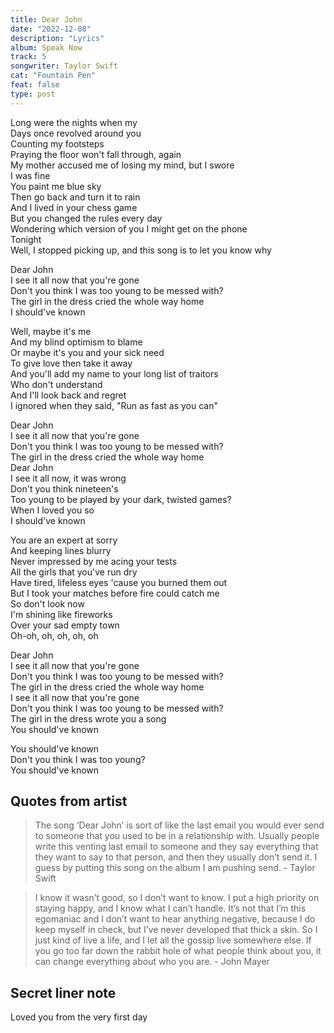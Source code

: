 ```yaml
---
title: Dear John
date: "2022-12-08"
description: "Lyrics"
album: Speak Now
track: 5
songwriter: Taylor Swift
cat: "Fountain Pen"
feat: false
type: post
---
```


<p className="verse-one">
Long were the nights when my <br />
Days once revolved around you <br />
Counting my footsteps <br />
Praying the floor won't fall through, again <br />
My mother accused me of losing my mind, but I swore <br />
I was fine <br />
You paint me blue sky <br />
Then go back and turn it to rain <br />
And I lived in your chess game <br />
But you changed the rules every day <br />
Wondering which version of you I might get on the phone <br />
Tonight <br />
Well, I stopped picking up, and this song is to let you know why <br />
</p>
<p className="chorus">
Dear John <br />
I see it all now that you're gone <br />
Don't you think I was too young to be messed with? <br />
The girl in the dress cried the whole way home <br />
I should've known <br />
</p>
<p className="verse-two">
Well, maybe it's me <br />
And my blind optimism to blame <br />
Or maybe it's you and your sick need <br />
To give love then take it away <br />
And you'll add my name to your long list of traitors <br />
Who don't understand <br />
And I'll look back and regret <br />
I ignored when they said, "Run as fast as you can" <br />
</p>
<p className="chorus">
Dear John <br />
I see it all now that you're gone <br />
Don't you think I was too young to be messed with? <br />
The girl in the dress cried the whole way home <br />
Dear John <br />
I see it all now, it was wrong <br />
Don't you think nineteen's <br />
Too young to be played by your dark, twisted games? <br />
When I loved you so <br />
I should've known <br />
</p>
<p className="bridge">
You are an expert at sorry <br />
And keeping lines blurry <br />
Never impressed by me acing your tests <br />
All the girls that you've run dry <br />
Have tired, lifeless eyes 'cause you burned them out <br />
But I took your matches before fire could catch me <br />
So don't look now <br />
I'm shining like fireworks <br />
Over your sad empty town <br />
Oh-oh, oh, oh, oh, oh <br />
</p>
<p className="chorus">
Dear John <br />
I see it all now that you're gone <br />
Don't you think I was too young to be messed with? <br />
The girl in the dress cried the whole way home <br />
I see it all now that you're gone <br />
Don't you think I was too young to be messed with? <br />
The girl in the dress wrote you a song <br />
You should've known <br />
</p>
<p className="outro">
You should've known <br />
Don't you think I was too young? <br />
You should've known <br />
</p>

## Quotes from artist

<blockquote>
The song ‘Dear John’ is sort of like the last email you would ever send to someone that you used to be in a relationship with. Usually people write this venting last email to someone and they say everything that they want to say to that person, and then they usually don’t send it. I guess by putting this song on the album I am pushing send.
- Taylor Swift
</blockquote>

<blockquote>
I know it wasn’t good, so I don’t want to know. I put a high priority on staying happy, and I know what I can’t handle. It’s not that I’m this egomaniac and I don’t want to hear anything negative, because I do keep myself in check, but I’ve never developed that thick a skin. So I just kind of live a life, and I let all the gossip live somewhere else. If you go too far down the rabbit hole of what people think about you, it can change everything about who you are. - John Mayer
</blockquote>

## Secret liner note

Loved you from the very first day
